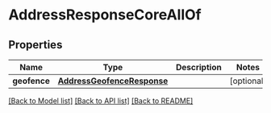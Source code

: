 # AddressResponseCoreAllOf

## Properties
Name | Type | Description | Notes
------------ | ------------- | ------------- | -------------
**geofence** | [**AddressGeofenceResponse**](AddressGeofenceResponse.md) |  | [optional] 

[[Back to Model list]](../README.md#documentation-for-models) [[Back to API list]](../README.md#documentation-for-api-endpoints) [[Back to README]](../README.md)


